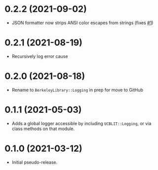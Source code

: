 # 0.2.2 (2021-09-02)

- JSON formatter now strips ANSI color escapes from strings
  (fixes [#1](https://github.com/BerkeleyLibrary/logging/issues/1))

# 0.2.1 (2021-08-19)

- Recursively log error cause

# 0.2.0 (2021-08-18)

- Rename to `BerkeleyLibrary::Logging` in prep for move to GitHub

# 0.1.1 (2021-05-03)

- Adds a global logger accessible by including `UCBLIT::Logging`, or via class methods
  on that module.
  
# 0.1.0 (2021-03-12)

- Initial pseudo-release.
